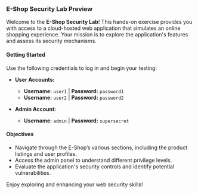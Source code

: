 ### E-Shop Security Lab Preview

Welcome to the **E-Shop Security Lab**! This hands-on exercise provides you with access to a cloud-hosted web application that simulates an online shopping experience. Your mission is to explore the application's features and assess its security mechanisms.

#### Getting Started

Use the following credentials to log in and begin your testing:

- **User Accounts:**
  - **Username:** `user1` | **Password:** `password1`
  - **Username:** `user2` | **Password:** `password2`

- **Admin Account:**
  - **Username:** `admin` | **Password:** `supersecret`

#### Objectives

- Navigate through the E-Shop’s various sections, including the product listings and user profiles.
- Access the admin panel to understand different privilege levels.
- Evaluate the application's security controls and identify potential vulnerabilities.

Enjoy exploring and enhancing your web security skills!